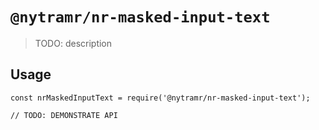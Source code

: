 # `@nytramr/nr-masked-input-text`

> TODO: description

## Usage

```
const nrMaskedInputText = require('@nytramr/nr-masked-input-text');

// TODO: DEMONSTRATE API
```
